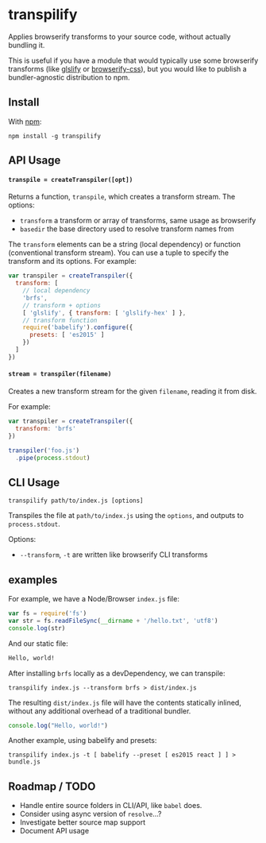 # transpilify

Applies browserify transforms to your source code, without actually bundling it.

This is useful if you have a module that would typically use some browserify transforms (like [glslify](https://www.npmjs.com/package/glslify) or [browserify-css](https://www.npmjs.com/package/browserify-css)), but you would like to publish a bundler-agnostic distribution to npm.

## Install

With [npm](https://www.npmjs.com):

```shell
npm install -g transpilify
```

## API Usage

#### `transpile = createTranspiler([opt])`

Returns a function, `transpile`, which creates a transform stream. The options:

- `transform` a transform or array of transforms, same usage as browserify
- `basedir` the base directory used to resolve transform names from

The `transform` elements can be a string (local dependency) or function (conventional transform stream). You can use a tuple to specify the transform and its options. For example:

```js
var transpiler = createTranspiler({
  transform: [
    // local dependency
    'brfs',
    // transform + options
    [ 'glslify', { transform: [ 'glslify-hex' ] },
    // transform function
    require('babelify').configure({
      presets: [ 'es2015' ]
    })
  ]
})
```

#### `stream = transpiler(filename)`

Creates a new transform stream for the given `filename`, reading it from disk.

For example:

```js
var transpiler = createTranspiler({
  transform: 'brfs'
})

transpiler('foo.js')
  .pipe(process.stdout)
```

## CLI Usage

```shell
transpilify path/to/index.js [options]
```

Transpiles the file at `path/to/index.js` using the `options`, and outputs to `process.stdout`.

Options:

  - `--transform`, `-t` are written like browserify CLI transforms

## examples

For example, we have a Node/Browser `index.js` file:

```js
var fs = require('fs')
var str = fs.readFileSync(__dirname + '/hello.txt', 'utf8')
console.log(str)
```

And our static file:

```txt
Hello, world!
```

After installing `brfs` locally as a devDependency, we can transpile:

```shell
transpilify index.js --transform brfs > dist/index.js
```

The resulting `dist/index.js` file will have the contents statically inlined, without any additional overhead of a traditional bundler.

```js
console.log("Hello, world!")
```

Another example, using babelify and presets:

```shell
transpilify index.js -t [ babelify --preset [ es2015 react ] ] > bundle.js
```

## Roadmap / TODO

- Handle entire source folders in CLI/API, like `babel` does.
- Consider using async version of `resolve`...?
- Investigate better source map support
- Document API usage

